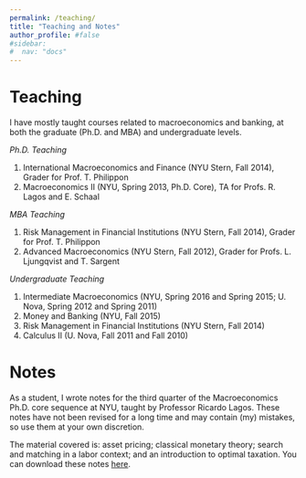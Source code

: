 ```yaml
---
permalink: /teaching/
title: "Teaching and Notes"
author_profile: #false
#sidebar:
#  nav: "docs"
---
```


# Teaching

I have mostly taught courses related to macroeconomics and banking, at both the graduate (Ph.D. and MBA) and undergraduate levels.

*Ph.D. Teaching*
1. International Macroeconomics and Finance (NYU Stern, Fall 2014), Grader for Prof. T. Philippon
2. Macroeconomics II (NYU, Spring 2013, Ph.D. Core), TA for Profs. R. Lagos and E. Schaal

*MBA Teaching*
1. Risk Management in Financial Institutions (NYU Stern, Fall 2014), Grader for Prof. T. Philippon
2. Advanced Macroeconomics (NYU Stern, Fall 2012), Grader for Profs. L. Ljungqvist and T. Sargent

*Undergraduate Teaching*
1. Intermediate Macroeconomics (NYU, Spring 2016 and Spring 2015; U. Nova, Spring 2012 and Spring 2011)
2. Money and Banking (NYU, Fall 2015)
3. Risk Management in Financial Institutions (NYU Stern, Fall 2014)
4. Calculus II (U. Nova, Fall 2011 and Fall 2010)
 

# Notes
As a student, I wrote notes for the third quarter of the Macroeconomics Ph.D. core sequence at NYU, taught by Professor Ricardo Lagos. These notes have not been revised for a long time and may contain (my) mistakes, so use them at your own discretion.

The material covered is: asset pricing; classical monetary theory; search and matching in a labor context; and an introduction to optimal taxation. You can download these notes [here](https://18798-presscdn-pagely.netdna-ssl.com/mfcastro/wp-content/uploads/sites/1933/2015/05/notes_macro_oct2012.pdf).
